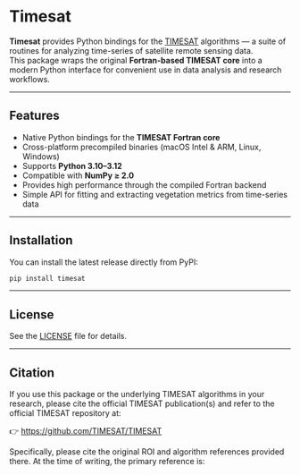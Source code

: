 # Timesat

**Timesat** provides Python bindings for the [TIMESAT](https://github.com/TIMESAT) algorithms — a suite of routines for analyzing time-series of satellite remote sensing data.  
This package wraps the original **Fortran-based TIMESAT core** into a modern Python interface for convenient use in data analysis and research workflows.

---

## Features

- Native Python bindings for the **TIMESAT Fortran core**
- Cross-platform precompiled binaries (macOS Intel & ARM, Linux, Windows)
- Supports **Python 3.10–3.12**
- Compatible with **NumPy ≥ 2.0**
- Provides high performance through the compiled Fortran backend
- Simple API for fitting and extracting vegetation metrics from time-series data

---

## Installation

You can install the latest release directly from PyPI:

```bash
pip install timesat
```

---

## License
See the [LICENSE](./LICENSE) file for details.

---

## Citation
If you use this package or the underlying TIMESAT algorithms in your research, please cite the official TIMESAT publication(s) and refer to the official TIMESAT repository at:

👉 https://github.com/TIMESAT/TIMESAT

Specifically, please cite the original ROI and algorithm references provided there.
At the time of writing, the primary reference is: